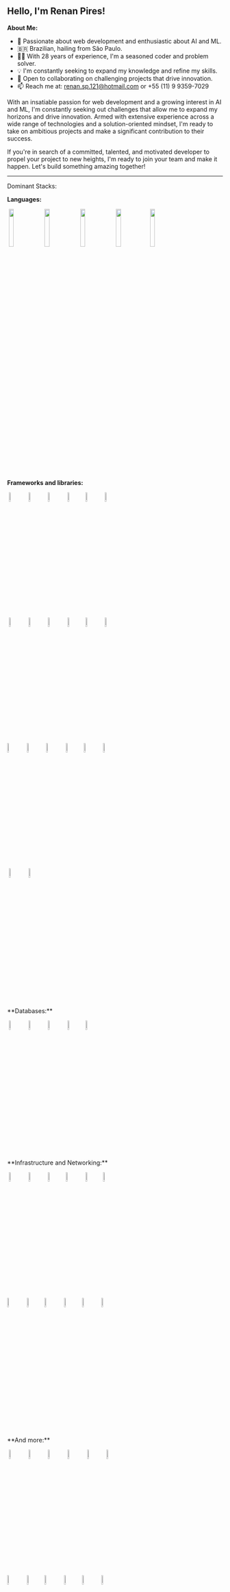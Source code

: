 ## Hello, I'm Renan Pires!

**About Me:**

- 🚀 Passionate about web development and enthusiastic about AI and ML.
- 🇧🇷 Brazilian, hailing from São Paulo.
- 👨‍💻 With 28 years of experience, I'm a seasoned coder and problem solver.
- 💡 I'm constantly seeking to expand my knowledge and refine my skills.
- 🤝 Open to collaborating on challenging projects that drive innovation.
- 📫 Reach me at: renan.sp.121@hotmail.com or +55 (11) 9 9359-7029

With an insatiable passion for web development and a growing interest in AI and ML, I'm constantly seeking out challenges that allow me to expand my horizons and drive innovation. Armed with extensive experience across a wide range of technologies and a solution-oriented mindset, I'm ready to take on ambitious projects and make a significant contribution to their success.

If you're in search of a committed, talented, and motivated developer to propel your project to new heights, I'm ready to join your team and make it happen. Let's build something amazing together!

---

Dominant Stacks:

**Languages:**
<br />
<p>
 <code><img width="15%" src="https://www.vectorlogo.zone/logos/javascript/javascript-ar21.svg"></code>
 <code><img width="15%" src="https://www.vectorlogo.zone/logos/typescriptlang/typescriptlang-ar21.svg"></code>
 <code><img width="15%" src="https://www.vectorlogo.zone/logos/python/python-ar21.svg"></code>
 <code><img width="15%" src="https://www.vectorlogo.zone/logos/java/java-ar21.svg"></code>
 <code><img width="15%" src="https://www.vectorlogo.zone/logos/r-project/r-project-icon.svg"></code>
 <br />
</p>
 <br />

**Frameworks and libraries:**
<br />
 <p>
 <code><img width="7.5%" src="https://www.vectorlogo.zone/logos/reactjs/reactjs-icon.svg"></code>
 <code><img width="7.5%" src="https://www.vectorlogo.zone/logos/angular/angular-icon.svg"></code>
 <code><img width="7.5%" src="https://www.vectorlogo.zone/logos/tailwindcss/tailwindcss-icon.svg"></code>
 <code><img width="7.5%" src="https://www.vectorlogo.zone/logos/getbootstrap/getbootstrap-icon.svg"></code>
 <code><img width="7.5%" src="https://www.vectorlogo.zone/logos/nestjs/nestjs-icon.svg"></code>
 <code><img width="7.5%" src="https://www.vectorlogo.zone/logos/numpy/numpy-icon.svg"></code>
 <br />
 <code><img width="7.5%" src="https://www.vectorlogo.zone/logos/nodejs/nodejs-icon.svg"></code>
 <code><img width="7.5%" src="https://www.vectorlogo.zone/logos/expressjs/expressjs-icon.svg"></code>
 <code><img width="7.5%" src="https://www.vectorlogo.zone/logos/djangoproject/djangoproject-icon.svg"></code>
 <code><img width="7.5%" src="https://www.vectorlogo.zone/logos/pocoo_flask/pocoo_flask-icon.svg"></code>
 <code><img width="7.5%" src="https://upload.vectorlogo.zone/logos/nextjs/images/271afdac-aad3-4712-89fd-a25f63fd6dd4.svg"></code>
 <code><img width="7.5%" src="https://www.vectorlogo.zone/logos/qtio/qtio-icon.svg"></code>
 <br />
 <code><img width="7.5%" src="https://www.vectorlogo.zone/logos/tensorflow/tensorflow-icon.svg"></code>
 <code><img width="7.5%" src="https://www.vectorlogo.zone/logos/vuejs/vuejs-icon.svg"></code>
 <code><img width="7.5%" src="https://www.vectorlogo.zone/logos/flutterio/flutterio-icon.svg"></code>
 <code><img width="7.5%" src="https://www.vectorlogo.zone/logos/hibernate/hibernate-icon.svg"></code>
 <code><img width="7.5%" src="https://www.vectorlogo.zone/logos/pocoo_jinja/pocoo_jinja-icon.svg"></code>
 <code><img width="7.5%" src="https://www.vectorlogo.zone/logos/jquery/jquery-icon.svg"></code>
 <br />
 <code><img width="7.5%" src="https://www.vectorlogo.zone/logos/ionicframework/ionicframework-icon.svg"></code>
 <code><img width="7.5%" src="https://www.vectorlogo.zone/logos/sass-lang/sass-lang-icon.svg"></code>
</p>
 <br />
 **Databases:**
 <br />
 <p>
 <code><img width="7.5%" src="https://www.vectorlogo.zone/logos/mysql/mysql-icon.svg"></code>
 <code><img width="7.5%" src="https://www.vectorlogo.zone/logos/postgresql/postgresql-icon.svg"></code>
 <code><img width="7.5%" src="https://www.vectorlogo.zone/logos/mongodb/mongodb-icon.svg"></code>
 <code><img width="7.5%" src="https://www.vectorlogo.zone/logos/sqlite/sqlite-icon.svg"></code>
 <code><img width="7.5%" src="https://www.vectorlogo.zone/logos/firebase/firebase-icon.svg"></code>
  </p>

 <br />
 **Infrastructure and Networking:**
 <p>
 <code><img width="7.5%" src="https://www.vectorlogo.zone/logos/docker/docker-icon.svg"></code>
 <code><img width="7.5%" src="https://www.vectorlogo.zone/logos/kubernetes/kubernetes-icon.svg"></code>
 <code><img width="7.5%" src="https://www.vectorlogo.zone/logos/nginx/nginx-icon.svg"></code>
 <code><img width="7.5%" src="https://www.vectorlogo.zone/logos/debian/debian-icon.svg"></code>
 <code><img width="7.5%" src="https://www.vectorlogo.zone/logos/linux/linux-icon.svg"></code>
 <code><img width="7.5%" src="https://www.vectorlogo.zone/logos/jenkins/jenkins-official.svg"></code>
 <br />
 <code><img width="7.5%" src="https://www.vectorlogo.zone/logos/amazon_aws/amazon_aws-icon.svg"></code>
 <code><img width="7.5%" src="https://www.vectorlogo.zone/logos/amazon_ecs/amazon_ecs-icon.svg"></code>
 <code><img width="7.5%" src="https://www.vectorlogo.zone/logos/amazon_kinesis/amazon_kinesis-icon.svg"></code>
 <code><img width="7.5%" src="https://www.vectorlogo.zone/logos/amazon_eks/amazon_eks-icon.svg"></code>
 <code><img width="7.5%" src="https://www.vectorlogo.zone/logos/amazon_awslambda/amazon_awslambda-icon.svg"></code>
 <code><img width="7.5%" src="https://www.vectorlogo.zone/logos/amazon_cloudwatch/amazon_cloudwatch-icon.svg"></code>
 <p>
 
 <br />
 **And more:**
 <p>
 <code><img width="7.5%" src="https://www.vectorlogo.zone/logos/git-scm/git-scm-icon.svg"></code>
 <code><img width="7.5%" src="https://www.vectorlogo.zone/logos/oracle/oracle-icon.svg"></code>
 <code><img width="7.5%" src="https://www.vectorlogo.zone/logos/npmjs/npmjs-icon.svg"></code>
 <code><img width="7.5%" src="https://www.vectorlogo.zone/logos/yarnpkg/yarnpkg-icon.svg"></code>
 <code><img width="7.5%" src="https://www.vectorlogo.zone/logos/lucidchart/lucidchart-icon.svg"></code>
 <code><img width="7.5%" src="https://www.vectorlogo.zone/logos/nodemonio/nodemonio-icon.svg"></code>
 <br />
 <code><img width="7.5%" src="https://www.vectorlogo.zone/logos/nodemonio/nodemonio-icon.svg"></code>
 <code><img width="7.5%" src="https://www.vectorlogo.zone/logos/pypi/pypi-icon.svg"></code>
 <code><img width="7.5%" src="https://www.vectorlogo.zone/logos/redhat/redhat-icon.svg"></code>
 <code><img width="7.5%" src="https://www.vectorlogo.zone/logos/redis/redis-official.svg"></code>
 <code><img width="7.5%" src="https://www.vectorlogo.zone/logos/js_redux/js_redux-icon.svg"></code>
 <code><img width="7.5%" src="https://www.vectorlogo.zone/logos/virtualbox/virtualbox-icon.svg"></code>
 <br />
 <code><img width="7.5%" src="https://www.vectorlogo.zone/logos/eslint/eslint-icon.svg"></code>
 <code><img width="7.5%" src="https://www.vectorlogo.zone/logos/getpostman/getpostman-icon.svg"></code>
 <code><img width="7.5%" src="https://www.vectorlogo.zone/logos/jupyter/jupyter-icon.svg"></code>
</p>
